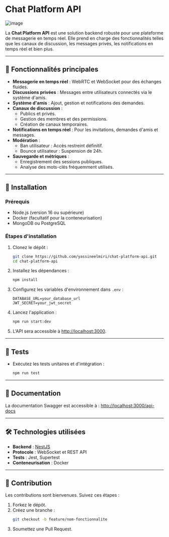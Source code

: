 # Chat Platform API

![image](https://github.com/user-attachments/assets/3ff30c00-00ab-4d09-a7eb-3c0658001f51)


La **Chat Platform API** est une solution backend robuste pour une plateforme de messagerie en temps réel. Elle prend en charge des fonctionnalités telles que les canaux de discussion, les messages privés, les notifications en temps réel et bien plus.

---

## 🌟 Fonctionnalités principales

- **Messagerie en temps réel** : WebRTC et WebSocket pour des échanges fluides.
- **Discussions privées** : Messages entre utilisateurs connectés via le système d'amis.
- **Système d'amis** : Ajout, gestion et notifications des demandes.
- **Canaux de discussion** :
  - Publics et privés.
  - Gestion des membres et des permissions.
  - Création de canaux temporaires.
- **Notifications en temps réel** : Pour les invitations, demandes d'amis et messages.
- **Modération** :
  - Ban utilisateur : Accès restreint définitif.
  - Bounce utilisateur : Suspension de 24h.
- **Sauvegarde et métriques** :
  - Enregistrement des sessions publiques.
  - Analyse des mots-clés fréquemment utilisés.

---

## 🚀 Installation

### Prérequis
- Node.js (version 16 ou supérieure)
- Docker (facultatif pour la conteneurisation)
- MongoDB ou PostgreSQL

### Étapes d'installation

1. Clonez le dépôt :
   ```bash
   git clone https://github.com/yassineelmiri/chat-platform-api.git
   cd chat-platform-api
   ```

2. Installez les dépendances :
   ```bash
   npm install
   ```

3. Configurez les variables d'environnement dans `.env` :
   ```env
   DATABASE_URL=your_database_url
   JWT_SECRET=your_jwt_secret
   ```

4. Lancez l'application :
   ```bash
   npm run start:dev
   ```

5. L'API sera accessible à [http://localhost:3000](http://localhost:3000).

---

## 🧪 Tests

- Exécutez les tests unitaires et d'intégration :
  ```bash
  npm run test
  ```

---

## 📖 Documentation

La documentation Swagger est accessible à : [http://localhost:3000/api-docs](http://localhost:3000/api-docs)

---

## 🛠️ Technologies utilisées

- **Backend** : [NestJS](https://nestjs.com/)
- **Protocole** : WebSocket et REST API
- **Tests** : Jest, Supertest
- **Conteneurisation** : Docker

---

## 🤝 Contribution

Les contributions sont bienvenues. Suivez ces étapes :
1. Forkez le dépôt.
2. Créez une branche :
   ```bash
   git checkout -b feature/nom-fonctionnalite
   ```
3. Soumettez une Pull Request.
